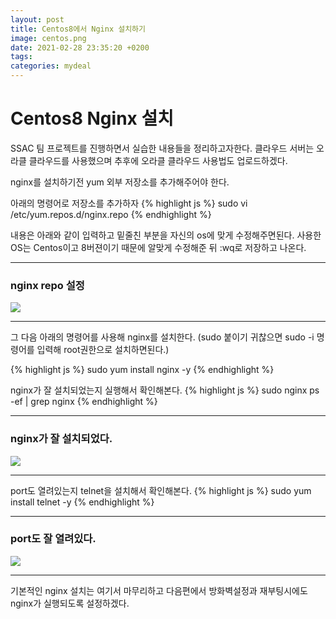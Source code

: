 ```yaml
---
layout: post
title: Centos8에서 Nginx 설치하기
image: centos.png
date: 2021-02-28 23:35:20 +0200
tags:
categories: mydeal
---
```


# Centos8 Nginx 설치
SSAC 팀 프로젝트를 진행하면서 실습한 내용들을 정리하고자한다.
클라우드 서버는 오라클 클라우드를 사용했으며 추후에 오라클 클라우드 사용법도 업로드하겠다.

nginx를 설치하기전 yum 외부 저장소를 추가해주어야 한다.

아래의 명령어로 저장소를 추가하자
{% highlight js %}
  sudo vi /etc/yum.repos.d/nginx.repo
{% endhighlight %}

내용은 아래와 같이 입력하고 밑줄친 부분을 자신의 os에 맞게 수정해주면된다.
사용한 OS는 Centos이고 8버젼이기 때문에 알맞게 수정해준 뒤 :wq로 저장하고 나온다.

***
### nginx repo 설정
![]({{site.baseurl}}/images/mydeal/nginx-repo설정.jpg)
***

그 다음 아래의 명령어를 사용해 nginx를 설치한다. 
(sudo 붙이기 귀찮으면 sudo -i 명령어를 입력해 root권한으로 설치하면된다.)

{% highlight js %}
  sudo yum install nginx -y
{% endhighlight %}

nginx가 잘 설치되었는지 실행해서 확인해본다.
{% highlight js %}
  sudo nginx
  ps -ef | grep nginx
{% endhighlight %}

***
### nginx가 잘 설치되었다.
![]({{site.baseurl}}/images/mydeal/start-nginx.PNG)
***

port도 열려있는지 telnet을 설치해서 확인해본다.
{% highlight js %}
  sudo yum install telnet -y
{% endhighlight %}

***
### port도 잘 열려있다.
![]({{site.baseurl}}/images/mydeal/nginx포트.PNG)
***

기본적인 nginx 설치는 여기서 마무리하고 다음편에서 
방화벽설정과 재부팅시에도 nginx가 실행되도록 설정하겠다.
